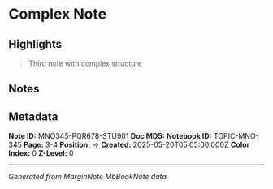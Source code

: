 # Complex Note

## Highlights

> Third note with complex structure



## Notes







## Metadata

**Note ID:** MNO345-PQR678-STU901
**Doc MD5:** 
**Notebook ID:** TOPIC-MNO-345
**Page:** 3-4
**Position:**  → 
**Created:** 2025-05-20T05:05:00.000Z
**Color Index:** 0
**Z-Level:** 0

---
*Generated from MarginNote MbBookNote data*